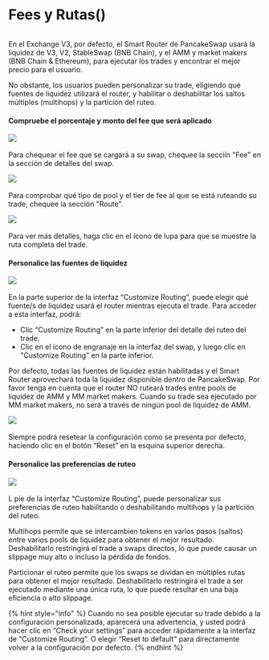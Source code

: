 # Fees y Rutas()

<figure><img src="https://1397868517-files.gitbook.io/~/files/v0/b/gitbook-x-prod.appspot.com/o/spaces%2F-MHREX7DHcljbY5IkjgJ-1972196547%2Fuploads%2FbltfShICv3qXjBDvXs4D%2Fimage.png?alt=media&#x26;token=150bc744-9677-4cb3-9715-962129da90c9" alt=""><figcaption></figcaption></figure>

En el Exchange V3, por defecto, el Smart Router de PancakeSwap usará la liquidez de V3, V2, StableSwap (BNB Chain), y el AMM y market makers (BNB Chain & Ethereum), para ejecutar los trades y encontrar el mejor precio para el usuario.

No obstante, los usuarios pueden personalizar su trade, eligiendo qué fuentes de liquidez utilizará el router, y habilitar o deshabilitar los saltos múltiples (multihops) y la partición del ruteo.

#### **Compruebe el porcentaje y monto del fee que será aplicado** <a href="#check-the-fee-rate-and-fee-amount-that-is-currently-applied" id="check-the-fee-rate-and-fee-amount-that-is-currently-applied"></a>

**​**![](https://1397868517-files.gitbook.io/\~/files/v0/b/gitbook-x-prod.appspot.com/o/spaces%2F-MHREX7DHcljbY5IkjgJ-1972196547%2Fuploads%2Fnqy8uYAg8BQgxS59DX5Z%2Fimage.png?alt=media\&token=d40a135f-5aba-4a3b-96be-7f8c1acc6998)**​**

Para chequear el fee que se cargará a su swap, chequee la secciín "Fee" en la sección de detalles del swap.

​![](https://1397868517-files.gitbook.io/\~/files/v0/b/gitbook-x-prod.appspot.com/o/spaces%2F-MHREX7DHcljbY5IkjgJ-1972196547%2Fuploads%2F3nrML91JusId7aqIdEVP%2Fimage.png?alt=media\&token=b9aa3a03-727e-445b-bda8-01201992943d)​

Para comprobar qué tipo de pool y el tier de fee al que se está ruteando su trade, chequee la sección "Route".

​![](https://1397868517-files.gitbook.io/\~/files/v0/b/gitbook-x-prod.appspot.com/o/spaces%2F-MHREX7DHcljbY5IkjgJ-1972196547%2Fuploads%2F58t91ixuBC7aCiKXghwD%2Fimage.png?alt=media\&token=5170c00e-52e5-45af-aa35-3f78b225e4d7)​

Para ver más detalles, haga clic en el ícono de lupa para que se muestre la ruta completa del trade.​

#### **Personalice las fuentes de liquidez** <a href="#customize-liquidity-sources" id="customize-liquidity-sources"></a>

**​**![](https://1397868517-files.gitbook.io/\~/files/v0/b/gitbook-x-prod.appspot.com/o/spaces%2F-MHREX7DHcljbY5IkjgJ-1972196547%2Fuploads%2FXApQi3HsYCgZ7An6iNNC%2Fimage.png?alt=media\&token=81d58274-199a-41e5-bd66-5aefb04532a9)**​**

En la parte superior de la interfaz “Customize Routing”, puede elegir qué fuente/s de liquidez usará el router mientras ejecuta el trade. Para acceder a esta interfaz, podrá:

* Clic “Customize Routing” en la parte inferior del detalle del ruteo del trade.
* Clic en el ícono de engranaje en la interfaz del swap, y luego clic en "Customize Routing” en la parte inferior.

Por defecto, todas las fuentes de liquidez están habilitadas y el Smart Router aprovechará toda la liquidez disponible dentro de PancakeSwap. Por favor tenga en cuenta que el router NO ruteará trades entre pools de liquidez de AMM y MM market makers. Cuando su trade sea ejecutado por MM market makers, no será a través de ningún pool de liquidez de AMM.

​![](https://1397868517-files.gitbook.io/\~/files/v0/b/gitbook-x-prod.appspot.com/o/spaces%2F-MHREX7DHcljbY5IkjgJ-1972196547%2Fuploads%2F2Nrn5dKnU9tyhmnPD5hv%2Fimage.png?alt=media\&token=1946be90-28b8-4cb9-8132-61fa9013f1d6)​

Siempre podrá resetear la configuración como se presenta por defecto, haciendo clic en el botón “Reset” en la esquina superior derecha.​

#### **Personalice las preferencias de ruteo** <a href="#customize-routing-preferences" id="customize-routing-preferences"></a>

**​**![](https://1397868517-files.gitbook.io/\~/files/v0/b/gitbook-x-prod.appspot.com/o/spaces%2F-MHREX7DHcljbY5IkjgJ-1972196547%2Fuploads%2FqJtYFWta26LHBtl6FZWC%2Fimage.png?alt=media\&token=46594c8d-586e-4e29-904c-f5f73a77c901)**​**

L pie de la interfaz “Customize Routing”, puede personalizar sus preferencias de ruteo habilitando o deshabilitando multihops y la partición del ruteo.

Multihops permite que se intercambien tokens en varios pasos (saltos) entre varios pools de liquidez para obtener el mejor resultado. Deshabilitarlo restringirá el trade a swaps directos, lo que puede causar un slippage muy alto o incluso la pérdida de fondos.

Particionar el ruteo permite que los swaps se dividan en múltiples rutas para obtener el mejor resultado. Deshabilitarlo restringirá el trade a ser ejecutado mediante una única ruta, lo que puede resultar en una baja eficiencia o alto slippage.

{% hint style="info" %}
Cuando no sea posible ejecutar su trade debido a la configuración personalizada, aparecerá una advertencia, y usted podrá hacer clic en  “Check your settings” para acceder rápidamente a la interfaz de “Customize Routing”. O elegir “Reset to default” para directamente volver a la configuración por defecto.
{% endhint %}
